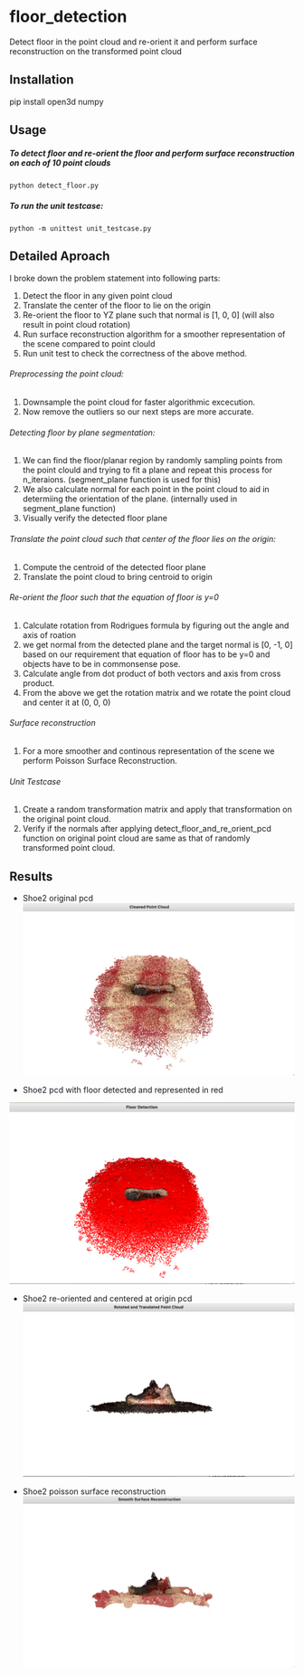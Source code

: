 # floor_detection
Detect floor in the point cloud and re-orient it and perform surface reconstruction on the transformed point cloud

## Installation

pip install open3d numpy

## Usage
##### To detect floor and re-orient the floor and perform surface reconstruction on each of 10 point clouds
    python detect_floor.py

##### To run the unit testcase:
    python -m unittest unit_testcase.py


## Detailed Aproach

I broke down the problem statement into following parts:

1. Detect the floor in any given point cloud
2. Translate the center of the floor to lie on the origin
3. Re-orient the floor to YZ plane such that normal is [1, 0, 0] (will also result in point cloud rotation)
4. Run surface reconstruction algorithm for a smoother representation of the scene compared to point clould
5. Run unit test to check the correctness of the above method.


###### Preprocessing the point cloud:
1. Downsample the point cloud for faster algorithmic excecution.
2. Now remove the outliers so our next steps are more accurate.

###### Detecting floor by plane segmentation:
1. We can find the floor/planar region by randomly sampling points from the point clould and trying to fit a plane and repeat this process for n_iteraions. (segment_plane function is used for this)
2. We also calculate normal for each point in the point cloud to aid in determiing the orientation of the plane. (internally used in segment_plane function)
3. Visually verify the detected floor plane

###### Translate the point cloud such that center of the floor lies on the origin:
1. Compute the centroid of the detected floor plane
2. Translate the point cloud to bring centroid to origin

###### Re-orient the floor such that the equation of floor is y=0
1. Calculate rotation from Rodrigues formula by figuring out the angle and axis of roation
2. we get normal from the detected plane and the target normal is [0, -1, 0] based on our requirement that equation of floor has to be y=0 and objects have to be in commonsense pose.
3. Calculate angle from dot product of both vectors and axis from cross product.
4. From the above we get the rotation matrix and we rotate the point cloud and center it at (0, 0, 0)

###### Surface reconstruction
1. For a more smoother and continous representation of the scene we perform Poisson Surface Reconstruction.

###### Unit Testcase
1. Create a random transformation matrix and apply that transformation on the original point cloud.
2. Verify if the normals after applying detect_floor_and_re_orient_pcd function on original point cloud are same as that of randomly transformed point cloud.

## Results
* Shoe2 original pcd
![Alt text](images/shoe2_pcd_after_cleaning.png)

* Shoe2 pcd with floor detected and represented in red
  
![Alt text](images/Shoe2_floor_detection.png)

* Shoe2 re-oriented and centered at origin pcd
![Alt text](images/shoe2_rotated_and_translated.png)

* Shoe2 poisson surface reconstruction
![Alt text](images/Shoe2_pcd.png)



